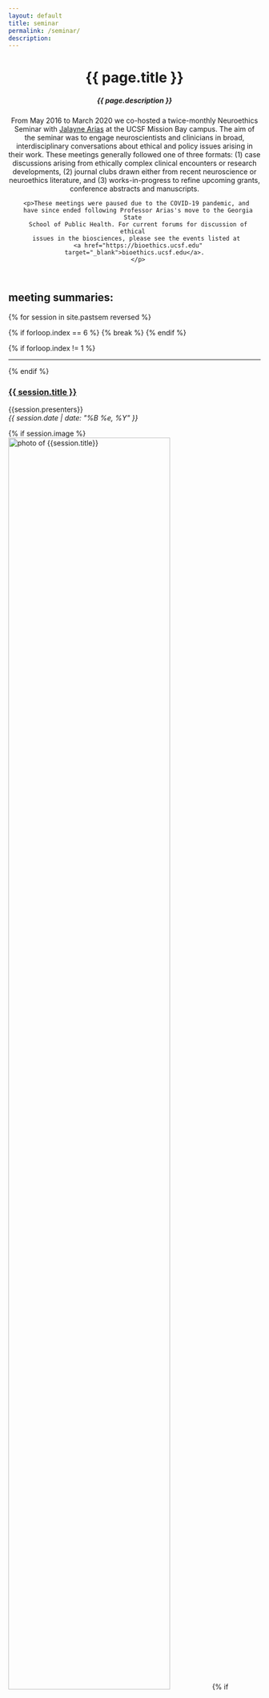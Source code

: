 ```yaml
---
layout: default
title: seminar
permalink: /seminar/
description: 
---
```


<div class="post">
  <header class="post-header">
    <h1 class="post-title">{{ page.title }}</h1>
    <h5 class="post-description">{{ page.description }}</h5>
     <p> From May 2016 to March 2020 we co-hosted a twice-monthly Neuroethics 
     Seminar with <a href="https://publichealth.gsu.edu/profile/jalayne-arias/" 
      target="_blank">Jalayne Arias</a> at the UCSF Mission Bay campus. The aim 
      of the seminar was to engage neuroscientists and clinicians in broad, 
      interdisciplinary conversations about ethical and policy issues arising in 
      their work. These meetings generally followed one of three formats: (1) 
      case discussions arising from ethically complex clinical encounters or 
      research developments, (2) journal clubs drawn either from recent 
      neuroscience or neuroethics literature, and (3) works-in-progress to 
      refine upcoming grants, conference abstracts and manuscripts. </p>
      
      <p>These meetings were paused due to the COVID-19 pandemic, and 
      have since ended following Professor Arias's move to the Georgia State 
      School of Public Health. For current forums for discussion of ethical 
      issues in the biosciences, please see the events listed at 
      <a href="https://bioethics.ucsf.edu" target="_blank">bioethics.ucsf.edu</a>.
      </p>
  </header>

  <h2>meeting summaries: </h2>
  {% for session in site.pastsem reversed %}

  {% if forloop.index == 6 %}
    {% break %}
  {% endif %}

  {% if forloop.index != 1 %}
    <hr>
  {% endif %}

  <h3 id="{{session.date | date: "%Y-%m-%d" }}"><a href="{{ session.url }}">{{ session.title }}</a></h3>
  <p class="author">
    <span class="author">{{session.presenters}}</span><br>
    <span class="date"><em>{{ session.date | date: "%B %e, %Y" }}</em></span>
  </p>
  {% if session.image %}
  <div class="sem-image-container">
    <img style="width: 80%;" src="{{ session.image | prepend: '/assets/img/' | 
    prepend: site.baseurl | prepend: site.url }}" alt="photo of {{session.title}}">
    {% if session.caption %}
    <div class="image-caption">{{ session.caption }}</div>
    {% endif %}
  </div>
  {% endif %}
  <div class="content">
    {{ session.content }}
  </div>
  {% endfor %}
</div>

{% if site.pastsem.size > 5 %}
  {% assign mylimit = site.pastsem.size | minus: 5 %}
  <hr>
  <h2>previous meetings: </h2>

  {% for session in site.pastsem reversed limit:mylimit %}
<em>{{ session.date | date: "%B %e, %Y" }}</em> - <a href="{{ session.url }}">{{ session.title }}</a> ({{ session.presenters }})

  {% endfor %}

{% endif %}

<em>May 14, 2018</em> - Opioids in elder populations (Monroe Butler)

<em>April 16, 2018</em> - Patient and caregiver perspectives on physician assisted death in ALS (Catherine Lomen-Hoerth)

<em>April 2, 2018</em> - FAA regulations and preclinical Alzheimer's biomarkers (Matt Lawrence)

<em>March 25, 2018</em> - California End of Life Option Act working meeting

<em>March 12, 2018</em> - Brain death and the Jahi McMath case (Sharon Kaufman)

<em>February 12, 2018</em> - Cognitive testing and political leaders (Jalayne Arias)

<em>January 25, 2018</em> - Palliative medicine (Krista Harrison)

<em>January 11, 2018</em> - Ethical issues in the management of patients with dementia (Winston Chiong)



